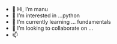 - 👋 Hi, I’m manu
- 👀 I’m interested in ...python
- 🌱 I’m currently learning ... fundamentals
- 💞️ I’m looking to collaborate on ...
- 📫 

<!---
manu0609/manu0609 is a ✨ special ✨ repository because its `README.md` (this file) appears on your GitHub profile.
You can click the Preview link to take a look at your changes.
--->
